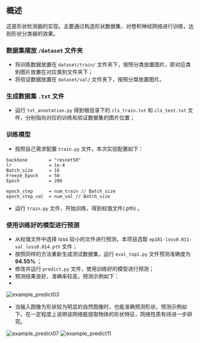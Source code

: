 ## 概述
这是形状检测器的实现。主要通过构造形状数据集，对卷积神经网络进行训练，达到形状分类器的效果。

### 数据集摆放 `/dataset` 文件夹
- 将训练数据放置在 `dataset/train/` 文件夹下，按照分类放置图片，即对应类别图片放置在对应类别文件夹下；
- 将验证数据放置在 `dataset/val/` 文件夹下，按照分类放置图片。

### 生成数据集 `.txt` 文件
- 运行 `txt_annotation.py` 得到根目录下的 `cls_train.txt` 和 `cls_test.txt` 文件，分别指向对应的训练和验证数据集的图片位置；

### 训练模型
- 按照自己需求配置 `train.py` 文件，本次实验配置如下：
```
backbone        = "resnet50"
lr              = 1e-4
Batch_size      = 16
Freeze_Epoch    = 50
Epoch           = 200

epoch_step      = num_train // Batch_size
epoch_step_val  = num_val // Batch_size
```
- 运行 `train.py` 文件，开始训练，得到权值文件(.pth) 。

### 使用训练好的模型进行预测
- 从权值文件中选择 loss 较小的文件进行预测，本项目选取 `ep181-loss0.011-val_loss0.014.pth` 文件；
- 按照同样的方法重新生成测试数据集，运行 `eval_top1.py` 文件预测准确度为 **94.55%** ；
- 修改并运行 `predict.py` 文件，使用训练好的模型进行预测；
- 预测结果良好，准确率较高，预测示例如下：
- 
![example_predict03](https://user-images.githubusercontent.com/59753705/156885735-c2a13ade-a006-4038-a66d-50408593b8fd.PNG)

- 当输入图像为形状较为明显的自然图像时，也能准确预测形状，预测示例如下。在一定程度上说明该网络能提取物体的形状特征，网络性质有待进一步研究。

![example_predict07](https://user-images.githubusercontent.com/59753705/156885770-e78145ca-cfdf-4cd6-b603-748335361414.PNG)
![example_predict11](https://user-images.githubusercontent.com/59753705/156885776-c64b5f99-e5fc-4960-b5aa-ac0a30f5aff1.PNG)
